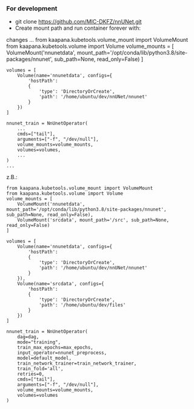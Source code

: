 ### For development

- git clone https://github.com/MIC-DKFZ/nnUNet.git
- Create mount path and run container forever with:

changes
    ...
    from kaapana.kubetools.volume_mount import VolumeMount
    from kaapana.kubetools.volume import Volume
    volume_mounts = [
        VolumeMount('nnunetdata', mount_path='/opt/conda/lib/python3.8/site-packages/nnunet', sub_path=None, read_only=False)
    ]

    volumes = [
        Volume(name='nnunetdata', configs={
            'hostPath':
            {
                'type': 'DirectoryOrCreate',
                'path': '/home/ubuntu/dev/nnUNet/nnunet'
            }
        })
    ]

    nnunet_train = NnUnetOperator(
        ...
        cmds=["tail"],
        arguments=["-f", "/dev/null"], 
        volume_mounts=volume_mounts,
        volumes=volumes,
        ...
    )
    ...

z.B.:

    from kaapana.kubetools.volume_mount import VolumeMount
    from kaapana.kubetools.volume import Volume
    volume_mounts = [
        VolumeMount('nnunetdata', mount_path='/opt/conda/lib/python3.8/site-packages/nnunet', sub_path=None, read_only=False),
        VolumeMount('srcdata', mount_path='/src', sub_path=None, read_only=False)
    ]

    volumes = [
        Volume(name='nnunetdata', configs={
            'hostPath':
            {
                'type': 'DirectoryOrCreate',
                'path': '/home/ubuntu/dev/nnUNet/nnunet'
            }
        }),
        Volume(name='srcdata', configs={
            'hostPath':
            {
                'type': 'DirectoryOrCreate',
                'path': '/home/ubuntu/dev/files'
            }
        })
    ]

    nnunet_train = NnUnetOperator(
        dag=dag,
        mode="training",
        train_max_epochs=max_epochs,
        input_operator=nnunet_preprocess,
        model=default_model,
        train_network_trainer=train_network_trainer,
        train_fold='all',
        retries=0,
        cmds=["tail"],
        arguments=["-f", "/dev/null"],
        volume_mounts=volume_mounts,
        volumes=volumes
    )